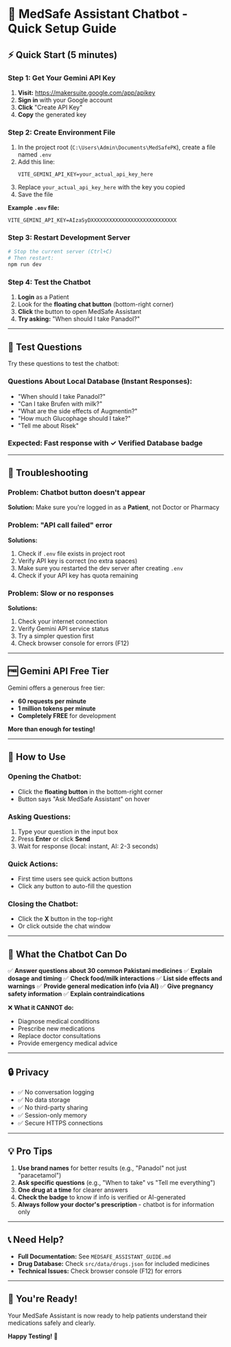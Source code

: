 # 🤖 MedSafe Assistant Chatbot - Quick Setup Guide

## ⚡ Quick Start (5 minutes)

### Step 1: Get Your Gemini API Key

1. **Visit:** https://makersuite.google.com/app/apikey
2. **Sign in** with your Google account
3. **Click** "Create API Key"
4. **Copy** the generated key

### Step 2: Create Environment File

1. In the project root (`C:\Users\Admin\Documents\MedSafePK`), create a file named `.env`
2. Add this line:
   ```
   VITE_GEMINI_API_KEY=your_actual_api_key_here
   ```
3. Replace `your_actual_api_key_here` with the key you copied
4. Save the file

**Example `.env` file:**
```
VITE_GEMINI_API_KEY=AIzaSyDXXXXXXXXXXXXXXXXXXXXXXXXXXXX
```

### Step 3: Restart Development Server

```bash
# Stop the current server (Ctrl+C)
# Then restart:
npm run dev
```

### Step 4: Test the Chatbot

1. **Login** as a Patient
2. Look for the **floating chat button** (bottom-right corner)
3. **Click** the button to open MedSafe Assistant
4. **Try asking:** "When should I take Panadol?"

---

## 🧪 Test Questions

Try these questions to test the chatbot:

### **Questions About Local Database (Instant Responses):**
- "When should I take Panadol?"
- "Can I take Brufen with milk?"
- "What are the side effects of Augmentin?"
- "How much Glucophage should I take?"
- "Tell me about Risek"

### **Expected:** Fast response with ✓ Verified Database badge

---

## 🔧 Troubleshooting

### **Problem: Chatbot button doesn't appear**
**Solution:** Make sure you're logged in as a **Patient**, not Doctor or Pharmacy

### **Problem: "API call failed" error**
**Solutions:**
1. Check if `.env` file exists in project root
2. Verify API key is correct (no extra spaces)
3. Make sure you restarted the dev server after creating `.env`
4. Check if your API key has quota remaining

### **Problem: Slow or no responses**
**Solutions:**
1. Check your internet connection
2. Verify Gemini API service status
3. Try a simpler question first
4. Check browser console for errors (F12)

---

## 🆓 Gemini API Free Tier

Gemini offers a generous free tier:
- **60 requests per minute**
- **1 million tokens per minute**
- **Completely FREE** for development

**More than enough for testing!**

---

## 📱 How to Use

### **Opening the Chatbot:**
- Click the **floating button** in the bottom-right corner
- Button says "Ask MedSafe Assistant" on hover

### **Asking Questions:**
1. Type your question in the input box
2. Press **Enter** or click **Send**
3. Wait for response (local: instant, AI: 2-3 seconds)

### **Quick Actions:**
- First time users see quick action buttons
- Click any button to auto-fill the question

### **Closing the Chatbot:**
- Click the **X** button in the top-right
- Or click outside the chat window

---

## 🎯 What the Chatbot Can Do

✅ **Answer questions about 30 common Pakistani medicines**
✅ **Explain dosage and timing**
✅ **Check food/milk interactions**
✅ **List side effects and warnings**
✅ **Provide general medication info (via AI)**
✅ **Give pregnancy safety information**
✅ **Explain contraindications**

❌ **What it CANNOT do:**
- Diagnose medical conditions
- Prescribe new medications
- Replace doctor consultations
- Provide emergency medical advice

---

## 🔒 Privacy

- ✅ No conversation logging
- ✅ No data storage
- ✅ No third-party sharing
- ✅ Session-only memory
- ✅ Secure HTTPS connections

---

## 💡 Pro Tips

1. **Use brand names** for better results (e.g., "Panadol" not just "paracetamol")
2. **Ask specific questions** (e.g., "When to take" vs "Tell me everything")
3. **One drug at a time** for clearer answers
4. **Check the badge** to know if info is verified or AI-generated
5. **Always follow your doctor's prescription** - chatbot is for information only

---

## 📞 Need Help?

- **Full Documentation:** See `MEDSAFE_ASSISTANT_GUIDE.md`
- **Drug Database:** Check `src/data/drugs.json` for included medicines
- **Technical Issues:** Check browser console (F12) for errors

---

## 🚀 You're Ready!

Your MedSafe Assistant is now ready to help patients understand their medications safely and clearly.

**Happy Testing!** 🎉

